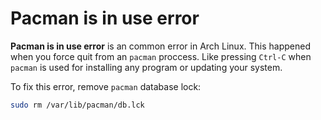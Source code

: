 # Pacman is in use error

**Pacman is in use error** is an common error in Arch Linux. 
This happened when you force quit from an `pacman` proccess.
Like pressing `Ctrl-C` when `pacman` is used for installing 
any program or updating your system.

To fix this error, remove `pacman` database lock:
```bash
sudo rm /var/lib/pacman/db.lck
```
